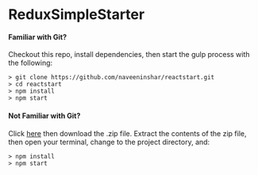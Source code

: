 # ReduxSimpleStarter

#### Familiar with Git?
Checkout this repo, install dependencies, then start the gulp process with the following:

```
> git clone https://github.com/naveeninshar/reactstart.git
> cd reactstart
> npm install
> npm start
```

#### Not Familiar with Git?
Click [here](https://github.com/naveeninshar/reactstart.git) then download the .zip file.  Extract the contents of the zip file, then open your terminal, change to the project directory, and:

```
> npm install
> npm start
```
